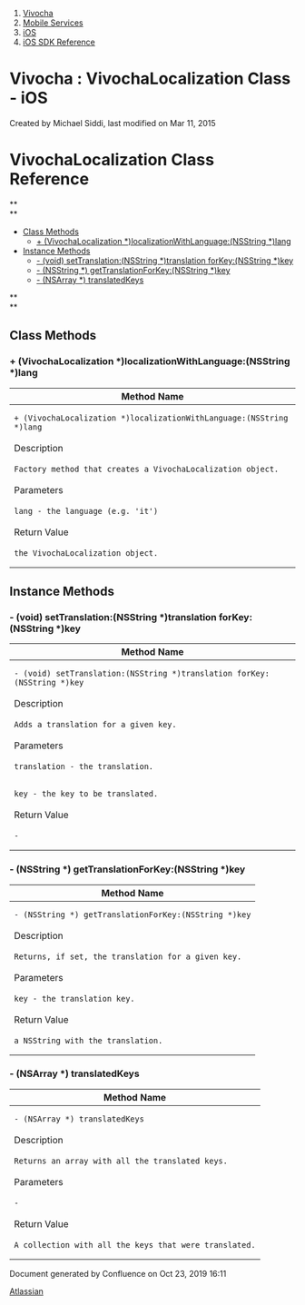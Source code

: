 1.  [Vivocha](index.html)
2.  [Mobile Services](Mobile-Services_1048602.html)
3.  [iOS](iOS_5079111.html)
4.  [iOS SDK Reference](iOS-SDK-Reference_1048693.html)

<span id="title-text"> Vivocha : VivochaLocalization Class - iOS </span>
========================================================================

Created by <span class="author"> Michael Siddi</span>, last modified on
Mar 11, 2015

**VivochaLocalization Class Reference**
=======================================

**  
**

-   [Class Methods](#VivochaLocalizationClass-iOS-ClassMethods)
    -   [+ (VivochaLocalization \*)localizationWithLanguage:(NSString
        \*)lang](#VivochaLocalizationClass-iOS-+(VivochaLocalization*)localizationWithLanguage:(NSString*)lang)
-   [Instance Methods](#VivochaLocalizationClass-iOS-InstanceMethods)
    -   [- (void) setTranslation:(NSString \*)translation
        forKey:(NSString
        \*)key](#VivochaLocalizationClass-iOS--(void)setTranslation:(NSString*)translationforKey:(NSString*)key)
    -   [- (NSString \*) getTranslationForKey:(NSString
        \*)key](#VivochaLocalizationClass-iOS--(NSString*)getTranslationForKey:(NSString*)key)
    -   [- (NSArray \*)
        translatedKeys](#VivochaLocalizationClass-iOS--(NSArray*)translatedKeys)

  

**  
**

**Class Methods**
-----------------

### + (VivochaLocalization \*)localizationWithLanguage:(NSString \*)lang

<table>
<colgroup>
<col style="width: 100%" />
</colgroup>
<thead>
<tr class="header">
<th>Method Name</th>
</tr>
</thead>
<tbody>
<tr class="odd">
<td><pre class="p4"><code>+ (VivochaLocalization *)localizationWithLanguage:(NSString *)lang</code></pre></td>
</tr>
<tr class="even">
<td>Description</td>
</tr>
<tr class="odd">
<td><pre class="p2"><code>Factory method that creates a VivochaLocalization object.</code></pre></td>
</tr>
<tr class="even">
<td>Parameters</td>
</tr>
<tr class="odd">
<td><pre><code>lang - the language (e.g. &#39;it&#39;)</code></pre></td>
</tr>
<tr class="even">
<td>Return Value</td>
</tr>
<tr class="odd">
<td><pre><code>the VivochaLocalization object.</code></pre></td>
</tr>
</tbody>
</table>

****Instance Methods****
------------------------

### - (void) setTranslation:(NSString \*)translation forKey:(NSString \*)key

<table>
<colgroup>
<col style="width: 100%" />
</colgroup>
<thead>
<tr class="header">
<th>Method Name</th>
</tr>
</thead>
<tbody>
<tr class="odd">
<td><div class="sourceCode" id="cb1"><pre class="sourceCode p6"><code class="sourceCode perl"><span id="cb1-1"><a href="#cb1-1"></a>- (void) setTranslation:(NSString <span class="kw">*</span>)translation forKey:(NSString <span class="kw">*</span>)key</span></code></pre></div></td>
</tr>
<tr class="even">
<td>Description</td>
</tr>
<tr class="odd">
<td><pre class="p2"><code>Adds a translation for a given key.</code></pre></td>
</tr>
<tr class="even">
<td>Parameters</td>
</tr>
<tr class="odd">
<td><pre><code>translation - the translation.</code></pre></td>
</tr>
<tr class="even">
<td><pre><code>key - the key to be translated.</code></pre></td>
</tr>
<tr class="odd">
<td>Return Value</td>
</tr>
<tr class="even">
<td><pre><code>-</code></pre></td>
</tr>
</tbody>
</table>

### - (NSString \*) getTranslationForKey:(NSString \*)key

<table>
<colgroup>
<col style="width: 100%" />
</colgroup>
<thead>
<tr class="header">
<th>Method Name</th>
</tr>
</thead>
<tbody>
<tr class="odd">
<td><div class="sourceCode" id="cb1"><pre class="sourceCode p6"><code class="sourceCode perl"><span id="cb1-1"><a href="#cb1-1"></a>- (NSString <span class="kw">*</span>) getTranslationForKey:(NSString <span class="kw">*</span>)key</span></code></pre></div></td>
</tr>
<tr class="even">
<td>Description</td>
</tr>
<tr class="odd">
<td><pre class="p2"><code>Returns, if set, the translation for a given key.</code></pre></td>
</tr>
<tr class="even">
<td>Parameters</td>
</tr>
<tr class="odd">
<td><pre><code>key - the translation key.</code></pre></td>
</tr>
<tr class="even">
<td>Return Value</td>
</tr>
<tr class="odd">
<td><pre><code>a NSString with the translation.</code></pre></td>
</tr>
</tbody>
</table>

### - (NSArray \*) translatedKeys

<table>
<colgroup>
<col style="width: 100%" />
</colgroup>
<thead>
<tr class="header">
<th>Method Name</th>
</tr>
</thead>
<tbody>
<tr class="odd">
<td><div class="sourceCode" id="cb1"><pre class="sourceCode p6"><code class="sourceCode perl"><span id="cb1-1"><a href="#cb1-1"></a>- (NSArray <span class="kw">*</span>) translatedKeys</span></code></pre></div></td>
</tr>
<tr class="even">
<td>Description</td>
</tr>
<tr class="odd">
<td><pre class="p2"><code>Returns an array with all the translated keys.</code></pre></td>
</tr>
<tr class="even">
<td>Parameters</td>
</tr>
<tr class="odd">
<td><pre><code>-</code></pre></td>
</tr>
<tr class="even">
<td>Return Value</td>
</tr>
<tr class="odd">
<td><pre><code>A collection with all the keys that were translated.</code></pre></td>
</tr>
</tbody>
</table>

Document generated by Confluence on Oct 23, 2019 16:11

[Atlassian](http://www.atlassian.com/)
